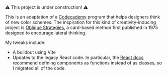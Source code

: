 :warning: This project is under construction! :warning:

This is an adaptation of a [Codecademy](https://www.codecademy.com/courses/learn-react-introduction/projects/random-color) program that helps designers think of new color schemes. The inspiration for this kind of creativity-inducing project is [Oblique Strategies](https://en.wikipedia.org/wiki/Oblique_Strategies), a card-based method first published in 1975 designed to encourage lateral thinking.

My tweaks include:

- A buildout using Vite
- Updates to the legacy React code. In particular, the [React docs](https://beta.reactjs.org/reference/react/Component) recommend defining components as functions instead of as classes, so I migrated all of the code.
